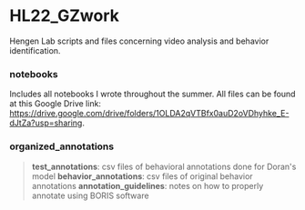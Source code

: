 # HL22_GZwork
Hengen Lab scripts and files concerning video analysis and behavior identification.

### notebooks
Includes all notebooks I wrote throughout the summer. All files can be found at this Google Drive link: https://drive.google.com/drive/folders/1OLDA2qVTBfx0auD2oVDhyhke_E-dJtZa?usp=sharing. 

### organized_annotations
> **test_annotations**: csv files of behavioral annotations done for Doran's model
> **behavior_annotations**: csv files of original behavior annotations
> **annotation_guidelines**: notes on how to properly annotate using BORIS software













